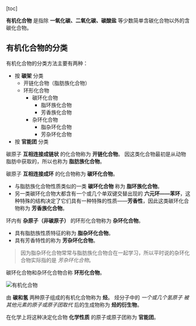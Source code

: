 [toc]

**有机化合物** 是指除 **一氧化碳、二氧化碳、碳酸盐** 等少数简单含碳化合物以外的含碳化合物。

## 有机化合物的分类

有机化合物的分类方法主要有两种：

- 按 **碳架** 分类
    - 开链化合物（脂肪族化合物）
    - 环形化合物
        - 碳环化合物
            - 脂环族化合物
            - 芳香族化合物
        - 杂环化合物
            - 脂杂环化合物
            - 芳杂环化合物
- 按 **官能团** 分类

碳原子 **互相连接成链状** 的化合物称为 **开链化合物**。
因这类化合物最初是从动物脂肪中获取的，所以也称为 **脂肪族化合物**。

碳原子 **互相连接成环** 的化合物称为 **碳环化合物**。

- 与脂肪族化合物性质类似的一类 **碳环化合物** 称为 **脂环族化合物**。
- 另一类碳环化合物大都含有一个或几个单双键交替出现的 **六元环——苯环**，这种特殊的结构决定了它们具有一种特殊的性质——**芳香性**，因此这类碳环化合物称为 **芳香族化合物**。

环内有 **杂原子（非碳原子）** 的环形化合物称为 **杂环化合物**。

- 具有脂肪族性质特征的称为 **脂杂环化合物**。
- 具有芳香特性的称为 **芳杂环化合物**。

> 因为脂杂环化合物常常与脂肪族化合物合在一起学习，所以平时说的杂环化合物实际指的是 *芳杂环化合物*。

碳环化合物和杂环化合物合称 **环形化合物**。

![有机化合物](http://oxnec2zdn.bkt.clouddn.com/organicchemistry/youjihuahewu.png)

由 **碳和氢** 两种原子组成的有机化合物称为 **烃**。
烃分子中的 *一个或几个氢原子* *被其他元素的原子或原子团取代* 后的生成物称为 **烃的衍生物**。

在化学上将这种决定化合物 **化学性质** 的原子或原子团称为 **官能团**。



